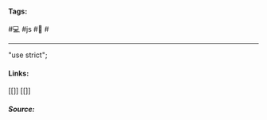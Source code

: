  #### Tags:
#💻 #js  #🌱  #	

---	


"use strict";	
	
	
	
	
	
	
	
	
	
	
	
	
	
#### Links:
   [[]]	
   [[]]
	
##### Source:
   []()
	
		
	


